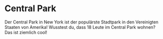 # Central Park

Der Central Park in New York ist der populärste Stadtpark in den Vereinigten
Staaten von Amerika! Wusstest du, dass 18 Leute im Central Park wohnen? Das ist
ziemlich cool!
